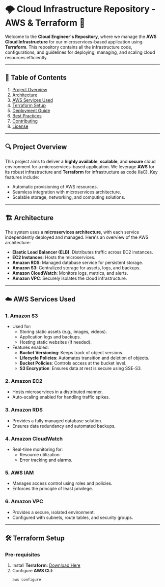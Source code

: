 # 🌩️ Cloud Infrastructure Repository - AWS & Terraform 🚀

Welcome to the **Cloud Engineer's Repository**, where we manage the **AWS Cloud Infrastructure** for our microservices-based application using **Terraform**. This repository contains all the infrastructure code, configurations, and guidelines for deploying, managing, and scaling cloud resources efficiently.

---

## 📜 Table of Contents
1. [Project Overview](#project-overview)
2. [Architecture](#architecture)
3. [AWS Services Used](#aws-services-used)
4. [Terraform Setup](#terraform-setup)
5. [Deployment Guide](#deployment-guide)
6. [Best Practices](#best-practices)
7. [Contributing](#contributing)
8. [License](#license)

---

## 🔍 Project Overview

This project aims to deliver a **highly available**, **scalable**, and **secure** cloud environment for a microservices-based application. We leverage **AWS** for its robust infrastructure and **Terraform** for infrastructure as code (IaC). Key features include:
- Automatic provisioning of AWS resources.
- Seamless integration with microservices architecture.
- Scalable storage, networking, and computing solutions.

---

## 🏗️ Architecture

The system uses a **microservices architecture**, with each service independently deployed and managed. Here's an overview of the AWS architecture:
- **Elastic Load Balancer (ELB)**: Distributes traffic across EC2 instances.
- **EC2 Instances**: Hosts the microservices.
- **Amazon RDS**: Managed database service for persistent storage.
- **Amazon S3**: Centralized storage for assets, logs, and backups.
- **Amazon CloudWatch**: Monitors logs, metrics, and alerts.
- **Amazon VPC**: Securely isolates the cloud infrastructure.

---

## ☁️ AWS Services Used

### **1. Amazon S3**
- Used for:
  - Storing static assets (e.g., images, videos).
  - Application logs and backups.
  - Hosting static websites (if needed).
- Features enabled:
  - **Bucket Versioning**: Keeps track of object versions.
  - **Lifecycle Policies**: Automates transition and deletion of objects.
  - **Bucket Policies**: Controls access at the bucket level.
  - **S3 Encryption**: Ensures data at rest is secure using SSE-S3.

### **2. Amazon EC2**
- Hosts microservices in a distributed manner.
- Auto-scaling enabled for handling traffic spikes.

### **3. Amazon RDS**
- Provides a fully managed database solution.
- Ensures data redundancy and automated backups.

### **4. Amazon CloudWatch**
- Real-time monitoring for:
  - Resource utilization.
  - Error tracking and alarms.

### **5. AWS IAM**
- Manages access control using roles and policies.
- Enforces the principle of least privilege.

### **6. Amazon VPC**
- Provides a secure, isolated environment.
- Configured with subnets, route tables, and security groups.

---

## 🛠️ Terraform Setup

### **Pre-requisites**
1. Install **Terraform**: [Download Here](https://www.terraform.io/downloads.html)
2. Configure **AWS CLI**:
   ```bash
   aws configure

